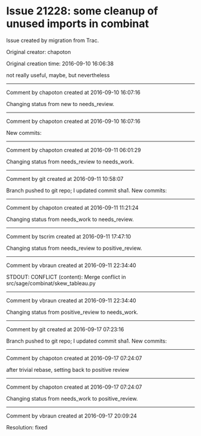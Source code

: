# Issue 21228: some cleanup of unused imports in combinat

Issue created by migration from Trac.

Original creator: chapoton

Original creation time: 2016-09-10 16:06:38

not really useful, maybe, but nevertheless


---

Comment by chapoton created at 2016-09-10 16:07:16

Changing status from new to needs_review.


---

Comment by chapoton created at 2016-09-10 16:07:16

New commits:


---

Comment by chapoton created at 2016-09-11 06:01:29

Changing status from needs_review to needs_work.


---

Comment by git created at 2016-09-11 10:58:07

Branch pushed to git repo; I updated commit sha1. New commits:


---

Comment by chapoton created at 2016-09-11 11:21:24

Changing status from needs_work to needs_review.


---

Comment by tscrim created at 2016-09-11 17:47:10

Changing status from needs_review to positive_review.


---

Comment by vbraun created at 2016-09-11 22:34:40

STDOUT: CONFLICT (content): Merge conflict in src/sage/combinat/skew_tableau.py


---

Comment by vbraun created at 2016-09-11 22:34:40

Changing status from positive_review to needs_work.


---

Comment by git created at 2016-09-17 07:23:16

Branch pushed to git repo; I updated commit sha1. New commits:


---

Comment by chapoton created at 2016-09-17 07:24:07

after trivial rebase, setting back to positive review


---

Comment by chapoton created at 2016-09-17 07:24:07

Changing status from needs_work to positive_review.


---

Comment by vbraun created at 2016-09-17 20:09:24

Resolution: fixed
